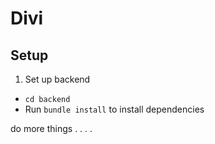 # Divi



## Setup

1. Set up backend
  - `cd backend`
  - Run `bundle install` to install dependencies
  
do more things
.
.
.
.


